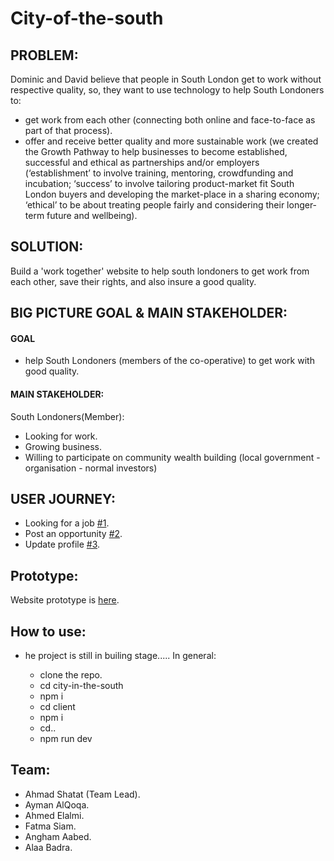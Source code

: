 # City-of-the-south

## PROBLEM:

Dominic and David believe that people in South London get to work without respective quality, so, they want to use technology to help South Londoners to:

- get work from each other (connecting both online and face-to-face as part of that process).
- offer and receive better quality and more sustainable work (we created the Growth Pathway to help businesses to become established, successful and ethical as partnerships and/or employers (‘establishment’ to involve training, mentoring, crowdfunding and incubation; ‘success’ to involve tailoring product-market fit South London buyers and developing the market-place in a sharing economy; ‘ethical’ to be about treating people fairly and considering their longer-term future and wellbeing).

## SOLUTION:

Build a 'work together' website to help south londoners to get work from each other, save their rights, and also insure a good quality.

## BIG PICTURE GOAL & MAIN STAKEHOLDER:

#### GOAL

- help South Londoners (members of the co-operative) to get work with good quality.

#### MAIN STAKEHOLDER:

South Londoners(Member):

- Looking for work.
- Growing business.
- Willing to participate on community wealth building (local government - organisation - normal investors)

## USER JOURNEY:

- Looking for a job [#1](https://github.com/FACG6/city-in-the-south/issues/1).
- Post an opportunity [#2](https://github.com/FACG6/city-in-the-south/issues/2).
- Update profile [#3](https://github.com/FACG6/city-in-the-south/issues/3).

## Prototype:

Website prototype is [here](https://www.figma.com/file/Pom80HoRieQ24tSmTzayO4WP/City-of-south?node-id=122%3A474).

## How to use:

- he project is still in builing stage..... In general:

  - clone the repo.
  - cd city-in-the-south
  - npm i
  - cd client
  - npm i
  - cd..
  - npm run dev

## Team:

- Ahmad Shatat (Team Lead).
- Ayman AlQoqa.
- Ahmed Elalmi.
- Fatma Siam.
- Angham Aabed.
- Alaa Badra.
